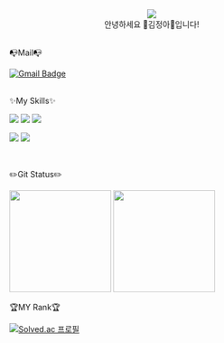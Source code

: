 <div align="center"><img src="https://capsule-render.vercel.app/api?type=waving&color=gradient&customColorList=14&height=200&section=header&text=KongJJoki🌟&fontSize=40&fontAlignY=30&fontAlign=80" /></div>
<div align="center">안녕하세요 🐹김정아🐹입니다!</div>
<br />

📭Mail📭<br />

[![Gmail Badge](https://img.shields.io/badge/-jeonga0208@gmail.com-c14438?style=flat&logo=Gmail&logoColor=white&link=mailto:jeonga0208@gmail.com)](mailto:jeonga0208@gmail.com) 

<br />
✨My Skills✨<br />

<p>
  <img src="https://img.shields.io/badge/C%23-239120?style=for-the-badge&logo=c-sharp&logoColor=white"> 
  <img src="https://img.shields.io/badge/C%2B%2B-00599C?style=for-the-badge&logo=c%2B%2B&logoColor=white"> 
  <img src="https://img.shields.io/badge/Linux-FCC624?style=for-the-badge&logo=linux&logoColor=black">
</p>
<p>
  <img src="https://img.shields.io/badge/unrealengine-%23313131.svg?style=for-the-badge&logo=unrealengine&logoColor=white">
  <img src="https://img.shields.io/badge/Unity-100000?style=for-the-badge&logo=unity&logoColor=white">
</p>
<br />




✏️Git Status✏️<br />

<p>
  <img height="180em" src="https://github-readme-stats.vercel.app/api?username=KongJJoki&show_icons=true&include_all_commits=true&theme=shades-of-purple">
  <img height="180em" src="https://github-readme-stats.vercel.app/api/top-langs/?username=KongJJoki&layout=compact&theme=shades-of-purple">
</p>

🏆MY Rank🏆<br />

[![Solved.ac 프로필](http://mazassumnida.wtf/api/v2/generate_badge?boj=jeonga0208)](https://solved.ac/jeonga0208)
